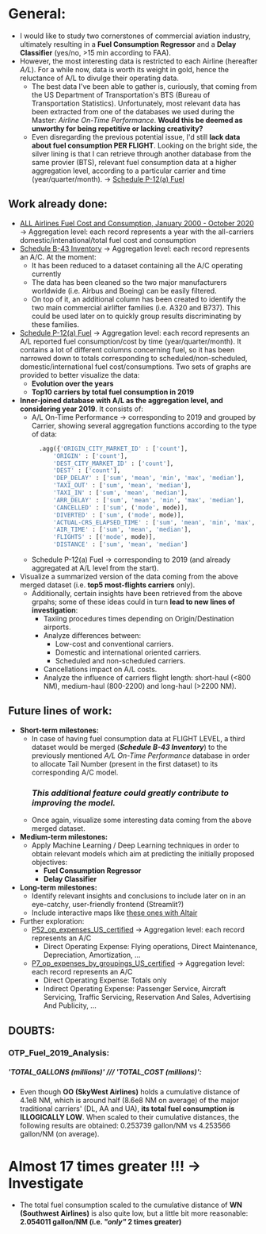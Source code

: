 # General:
- I would like to study two cornerstones of commercial aviation industry, ultimately resulting in a **Fuel Consumption Regressor** and a **Delay Classifier** (yes/no, >15 min according to FAA).
- However, the most interesting data is restricted to each Airline (hereafter *A/L*). For a while now, data is worth its weight in gold, hence the reluctance of A/L to divulge their operating data.
  - The best data I've been able to gather is, curiously, that coming from the US Department of Transportation's BTS (Bureau of Transportation Statistics). Unfortunately, most relevant data has been extracted from one of the databases we used during the Master: *Airline On-Time Performance*. **Would this be deemed as unworthy for being repetitive or lacking creativity?**
  - Even disregarding the previous potential issue, I'd still **lack data about fuel consumption PER FLIGHT**. Looking on the bright side, the silver lining is that I can retrieve through another database from the same provier (BTS), relevant fuel consumption data at a higher aggregation level, according to a particular carrier and time (year/quarter/month). → [Schedule P-12(a) Fuel](https://www.transtats.bts.gov/Tables.asp?DB_ID=135&DB_Name=Air%20Carrier%20Financial%20Reports%20%28Form%2041%20Financial%20Data%29)


## Work already done:
- [ALL Airlines Fuel Cost and Consumption, January 2000 - October 2020](https://www.transtats.bts.gov/fuel.asp) → Aggregation level: each record represents a year with the all-carriers domestic/intenational/total fuel cost and consumption
- [Schedule B-43 Inventory](https://www.transtats.bts.gov/Tables.asp?DB_ID=135&DB_Name=Air%20Carrier%20Financial%20Reports%20%28Form%2041%20Financial%20Data%29) → Aggregation level: each record represents an A/C. At the moment:
  - It has been reduced to a dataset containing all the A/C operating currently
  - The data has been cleaned so the two major manufacturers worldwide (i.e. Airbus and Boeing) can be easily filtered.
  - On top of it, an additional column has been created to identify the two main commercial airlifter families (i.e. A320 and B737). This could be used later on to quickly group results discriminating by these families.
- [Schedule P-12(a) Fuel](https://www.transtats.bts.gov/Tables.asp?DB_ID=135&DB_Name=Air%20Carrier%20Financial%20Reports%20%28Form%2041%20Financial%20Data%29) → Aggregation level: each record represents an A/L reported fuel consumption/cost by time (year/quarter/month). It contains a lot of different columns concerning fuel, so it has been narrowed down to totals corresponding to scheduled/non-scheduled, domestic/international fuel cost/consumptions. Two sets of graphs are provided to better visualize the data:
  - **Evolution over the years**
  - **Top10 carriers by total fuel consumption in 2019**
- **Inner-joined database with A/L as the aggregation level, and considering year 2019**. It consists of:
  - A/L On-Time Performance → corresponding to 2019 and grouped by Carrier, showing several aggregation functions according to the type of data: 
      ```python
        .agg({'ORIGIN_CITY_MARKET_ID' : ['count'],
            'ORIGIN' : ['count'],
            'DEST_CITY_MARKET_ID' : ['count'],
            'DEST' : ['count'],
            'DEP_DELAY' : ['sum', 'mean', 'min', 'max', 'median'],
            'TAXI_OUT' : ['sum', 'mean', 'median'],
            'TAXI_IN' : ['sum', 'mean', 'median'],
            'ARR_DELAY' : ['sum', 'mean', 'min', 'max', 'median'],
            'CANCELLED' : ['sum', ('mode', mode)],
            'DIVERTED' : ['sum', ('mode', mode)],
            'ACTUAL-CRS_ELAPSED_TIME' : ['sum', 'mean', 'min', 'max', 'median'],
            'AIR_TIME' : ['sum', 'mean', 'median'],
            'FLIGHTS' : [('mode', mode)],
            'DISTANCE' : ['sum', 'mean', 'median']
      ```
  - Schedule P-12(a) Fuel → corresponding to 2019 (and already aggregated at A/L level from the start).
- Visualize a summarized version of the data coming from the above merged dataset (i.e. **top5 most-flights carriers** only).
  - Additionally, certain insights have been retrieved from the above grpahs; some of these ideas could in turn **lead to new lines of investigation**:
    - Taxiing procedures times depending on Origin/Destination airports.
    - Analyze differences between:
      - Low-cost and conventional carriers.
      - Domestic and international oriented carriers.
      - Scheduled and non-scheduled carriers.
    - Cancellations impact on A/L costs.
    - Analyze the influence of carriers flight length: short-haul (<800 NM), medium-haul (800-2200) and long-haul (>2200 NM).


## Future lines of work:
- **Short-term milestones:**
  - In case of having fuel consumption data at FLIGHT LEVEL, a third dataset would be merged (***Schedule B-43 Inventory***) to the previously mentioned *A/L On-Time Performance* database in order to allocate Tail Number (present in the first dataset) to its corresponding A/C model.
    ### ***This additional feature could greatly contribute to improving the model.***
  - Once again, visualize some interesting data coming from the above merged dataset.
- **Medium-term milestones:**
  - Apply Machine Learning / Deep Learning techniques in order to obtain relevant models which aim at predicting the initially proposed objectives:
    - **Fuel Consumption Regressor**
    - **Delay Classifier**
- **Long-term milestones:**
  - Identify relevant insights and conclusions to include later on in an eye-catchy, user-friendly frontend (Streamlit?)
  - Include interactive maps like [these ones with Altair](https://altair-viz.github.io/gallery/airport_connections.html)
- Further exploration:
  - [P52_op_expenses_US_certified](https://www.transtats.bts.gov/Fields.asp?Table_ID=297&SYS_Table_Name=T_F41SCHEDULE_P52&User_Table_Name=Schedule%20P-5.2&Year_Info=1&First_Year=1990&Last_Year=2020&Rate_Info=0&Frequency=Quarterly&Data_Frequency=Annual,Quarterly) → Aggregation level: each record represents an A/C
    - Direct Operating Expense: Flying operations, Direct Maintenance, Depreciation, Amortization, ...
  - [P7_op_expenses_by_groupings_US_certified](https://www.transtats.bts.gov/Fields.asp?Table_ID=278&SYS_Table_Name=T_F41SCHEDULE_P7&User_Table_Name=Schedule%20P-7&Year_Info=1&First_Year=1990&Last_Year=2020&Rate_Info=0&Frequency=Quarterly&Data_Frequency=Annual,Quarterly) → Aggregation level: each record represents an A/C
    - Direct Operating Expense: Totals only
    - Indirect Operating Expense: Passenger Service, Aircraft Servicing, Traffic Servicing, Reservation And Sales, Advertising And Publicity, ...




## DOUBTS:
### OTP_Fuel_2019_Analysis:
##### 'TOTAL_GALLONS (millions)' /// 'TOTAL_COST (millions)':
- Even though **OO (SkyWest Airlines)** holds a cumulative distance  of 4.1e8 NM, which is around half (8.6e8 NM on average) of the major traditional carriers' (DL, AA and UA), **its total fuel consumption is ILLOGICALLY LOW**. When scaled to their cumulative distances, the following results are obtained: 0.253739 gallon/NM vs 4.253566 gallon/NM (on average).
# Almost 17 times greater !!! → Investigate
- The total fuel consumption scaled to the cumulative distance of **WN (Southwest Airlines)** is also quite low, but a little bit more reasonable: **2.054011 gallon/NM (i.e. <em>"only"</em> 2 times greater)**
